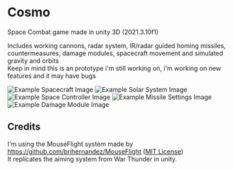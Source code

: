 # Cosmo
Space Combat game made in unity 3D (2021.3.10f1)<br>

Includes working cannons, radar system, IR/radar guided homing missiles, countermeasures, damage modules, spacecraft movement and simulated gravity and orbits<br>
Keep in mind this is an prototype i'm still working on, i'm working on new features and it may have bugs

![Example Spacecraft Image](https://github.com/Kheeto/Unity-SCS/blob/main/.github/space%20game%20test.PNG)
![Example Solar System Image](https://github.com/Kheeto/Unity-SCS/blob/main/.github/solar%20system%20test.PNG)
![Example Space Controller Image](https://github.com/Kheeto/Unity-SCS/blob/main/.github/ship%20inspector.PNG)
![Example Missile Settings Image](https://github.com/Kheeto/Unity-SCS/blob/main/.github/missile%20inspector.PNG)
![Example Damage Module Image](https://github.com/Kheeto/Unity-SCS/blob/main/.github/module%20inspector.PNG)

## Credits
I'm using the MouseFlight system made by https://github.com/brihernandez/MouseFlight ([MIT License](https://github.com/brihernandez/MouseFlight/blob/master/LICENSE))<br>
It replicates the aiming system from War Thunder in unity.
